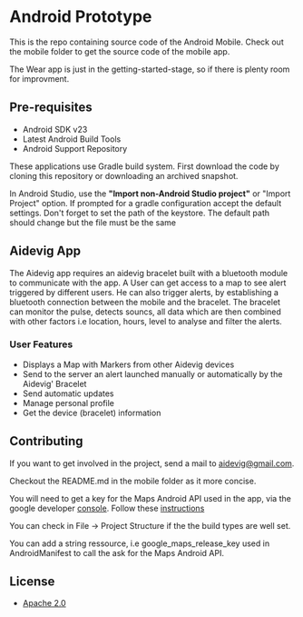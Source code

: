 # Android Prototype

This is the repo containing source code of the Android Mobile. Check out the mobile folder to get the source code of the mobile app.

The Wear app is just in the getting-started-stage, so if there is plenty room for improvment. 

## Pre-requisites 

* Android SDK v23
* Latest Android Build Tools
* Android Support Repository

These applications use Gradle build system.
First download the code by cloning this repository or downloading an archived snapshot.

In Android Studio, use the **"Import non-Android Studio project"** or "Import Project" option. If prompted for a gradle configuration accept the default settings.
Don't forget to set the path of the keystore. The default path should change but the file must be the same

## Aidevig App

The Aidevig app requires an aidevig bracelet built with a bluetooth module to communicate with the app. 
A User can get access to a map to see alert triggered by different users. He can also trigger alerts, by establishing a bluetooth connection between the mobile and the bracelet.
The bracelet can monitor the pulse, detects souncs, all data which are then combined with other factors i.e location, hours, level to analyse and filter the alerts.

### User Features 

* Displays a Map with Markers from other Aidevig devices
* Send to the server an alert launched manually or automatically by the Aidevig' Bracelet 
* Send automatic updates
* Manage personal profile
* Get the device (bracelet) information

## Contributing 

If you want to get involved in the project, send a mail to aidevig@gmail.com.

Checkout the README.md in the mobile folder as it more concise.

You will need to get a key for the Maps Android API used in the app,  via the google developer [console](https://console.developers.google.com).
Follow these [instructions](https://developers.google.com/maps/documentation/android-api/signup)
  
You can check in File -> Project Structure if the the build types are well set.

You can add a string ressource, i.e google_maps_release_key used in AndroidManifest to call the ask for the Maps Android API.

## License

* [Apache 2.0](http://www.apache.org/licenses/LICENSE-2.0)

